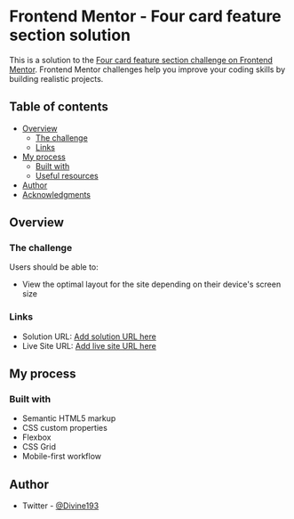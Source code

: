 # Frontend Mentor - Four card feature section solution

This is a solution to the [Four card feature section challenge on Frontend Mentor](https://www.frontendmentor.io/challenges/four-card-feature-section-weK1eFYK). Frontend Mentor challenges help you improve your coding skills by building realistic projects.

## Table of contents

- [Overview](#overview)
  - [The challenge](#the-challenge)
  - [Links](#links)
- [My process](#my-process)
  - [Built with](#built-with)
  - [Useful resources](#useful-resources)
- [Author](#author)
- [Acknowledgments](#acknowledgments)

## Overview

### The challenge

Users should be able to:

- View the optimal layout for the site depending on their device's screen size

### Links

- Solution URL: [Add solution URL here](https://www.frontendmentor.io/solutions/responsive-webpage-using-css-grid-zIL1uEgr8D)
- Live Site URL: [Add live site URL here](https://steady-heliotrope-b254ad.netlify.app)

## My process

### Built with

- Semantic HTML5 markup
- CSS custom properties
- Flexbox
- CSS Grid
- Mobile-first workflow

## Author

- Twitter - [@Divine193](https://www.twitter.com/Divine193)
